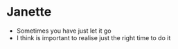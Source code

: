  Janette
=============

* Sometimes you have just let it go 
* I think is important to realise just the right time to do it 
